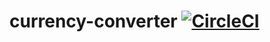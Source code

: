 # currency-converter [![CircleCI](https://circleci.com/gh/isalig/currency-converter/tree/master.svg?style=svg)](https://circleci.com/gh/isalig/currency-converter/tree/master)
